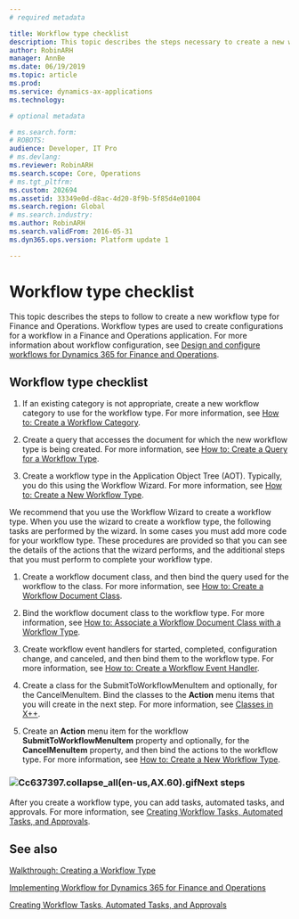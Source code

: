 ```yaml
---
# required metadata

title: Workflow type checklist
description: This topic describes the steps necessary to create a new workflow type in Dynamics 365 for Finance and Operations.
author: RobinARH
manager: AnnBe
ms.date: 06/19/2019
ms.topic: article
ms.prod: 
ms.service: dynamics-ax-applications
ms.technology: 

# optional metadata

# ms.search.form: 
# ROBOTS: 
audience: Developer, IT Pro
# ms.devlang: 
ms.reviewer: RobinARH
ms.search.scope: Core, Operations
# ms.tgt_pltfrm: 
ms.custom: 202694
ms.assetid: 33349e0d-d8ac-4d20-8f9b-5f85d4e01004
ms.search.region: Global
# ms.search.industry: 
ms.author: RobinARH
ms.search.validFrom: 2016-05-31
ms.dyn365.ops.version: Platform update 1

---
```


# Workflow type checklist 

This topic describes the steps to follow to create a new workflow type for Finance and Operations. Workflow types are used to create configurations for a workflow in a Finance and Operations application. For more information about workflow configuration, see [Design and configure workflows for Dynamics 365 for Finance and Operations](https://msdn.microsoft.com/en-us/library/gg751350\(v=ax.60\)).

## Workflow type checklist

1.  If an existing category is not appropriate, create a new workflow category to use for the workflow type. For more information, see [How to: Create a Workflow Category](how-to-create-a-workflow-category.md).

2.  Create a query that accesses the document for which the new workflow type is being created. For more information, see [How to: Create a Query for a Workflow Type](how-to-create-a-query-for-a-workflow-type.md).

3.  Create a workflow type in the Application Object Tree (AOT). Typically, you do this using the Workflow Wizard. For more information, see [How to: Create a New Workflow Type](how-to-create-a-new-workflow-type.md).

We recommend that you use the Workflow Wizard to create a workflow type. When you use the wizard to create a workflow type, the following tasks are performed by the wizard. In some cases you must add more code for your workflow type. These procedures are provided so that you can see the details of the actions that the wizard performs, and the additional steps that you must perform to complete your workflow type.

1.  Create a workflow document class, and then bind the query used for the workflow to the class. For more information, see [How to: Create a Workflow Document Class](how-to-create-a-workflow-document-class.md).

2.  Bind the workflow document class to the workflow type. For more information, see [How to: Associate a Workflow Document Class with a Workflow Type](how-to-associate-a-workflow-document-class-with-a-workflow-type.md).

3.  Create workflow event handlers for started, completed, configuration change, and canceled, and then bind them to the workflow type. For more information, see [How to: Create a Workflow Event Handler](how-to-create-a-workflow-event-handler.md).

4.  Create a class for the SubmitToWorkflowMenuItem and optionally, for the CancelMenuItem. Bind the classes to the **Action** menu items that you will create in the next step. For more information, see [Classes in X++](classes-in-x.md).

5.  Create an **Action** menu item for the workflow **SubmitToWorkflowMenuItem** property and optionally, for the **CancelMenuItem** property, and then bind the actions to the workflow type. For more information, see [How to: Create a New Workflow Type](how-to-create-a-new-workflow-type.md).

### ![Cc637397.collapse\_all(en-us,AX.60).gif](images/Gg863931.collapse_all(en-us,AX.60).gif "Cc637397.collapse_all(en-us,AX.60).gif")Next steps

After you create a workflow type, you can add tasks, automated tasks, and approvals. For more information, see [Creating Workflow Tasks, Automated Tasks, and Approvals](creating-workflow-tasks-automated-tasks-and-approvals.md).

## See also

[Walkthrough: Creating a Workflow Type](walkthrough-creating-a-workflow-type.md)

[Implementing Workflow for Dynamics 365 for Finance and Operations](implementing-workflow-for-microsoft-dynamics-ax.md)

[Creating Workflow Tasks, Automated Tasks, and Approvals](creating-workflow-tasks-automated-tasks-and-approvals.md)
